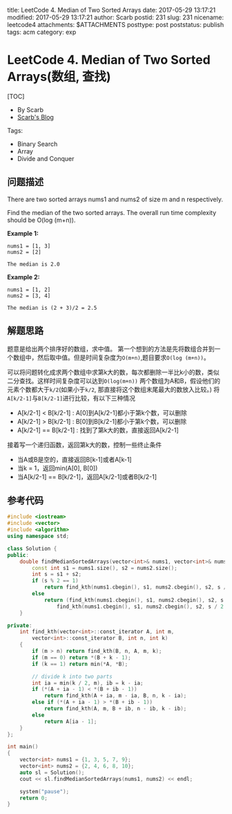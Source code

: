 title: LeetCode 4. Median of Two Sorted Arrays
date: 2017-05-29 13:17:21
modified: 2017-05-29 13:17:21
author: Scarb
postid: 231
slug: 231
nicename: leetcode4
attachments: $ATTACHMENTS
posttype: post
poststatus: publish
tags: acm
category: exp

# LeetCode 4. Median of Two Sorted Arrays(数组, 查找)
[TOC]

- By Scarb
- [Scarb's Blog](http://115.28.48.229/wordpress/)


Tags:
- Binary Search 
- Array 
- Divide and Conquer


## 问题描述

There are two sorted arrays nums1 and nums2 of size m and n respectively.

Find the median of the two sorted arrays. The overall run time complexity should be O(log (m+n)).

**Example 1:** 
```
nums1 = [1, 3]
nums2 = [2]

The median is 2.0
```

**Example 2:** 
```
nums1 = [1, 2]
nums2 = [3, 4]

The median is (2 + 3)/2 = 2.5
```

## 解题思路
题意是给出两个排序好的数组，求中值。
第一个想到的方法是先将数组合并到一个数组中，然后取中值。但是时间复杂度为`O(m+n)`,题目要求`O(log (m+n))`。

可以将问题转化成求两个数组中求第k大的数，每次都删除一半比k小的数，类似二分查找。这样时间复杂度可以达到`O(log(m+n))`
两个数组为A和B，假设他们的元素个数都大于`k/2`(如果小于`k/2`, 那直接将这个数组末尾最大的数放入比较。)
将`A[k/2-1]`与`B[k/2-1]`进行比较，有以下三种情况

- A[k/2-1] < B[k/2-1] : A[0]到A[k/2-1]都小于第k个数，可以删除
- A[k/2-1] > B[k/2-1] : B[0]到B[k/2-1]都小于第k个数，可以删除
- A[k/2-1] == B[k/2-1] : 找到了第k大的数，直接返回A[k/2-1]

接着写一个递归函数，返回第k大的数，控制一些终止条件
- 当A或B是空的，直接返回B[k-1]或者A[k-1]
- 当k = 1，返回min(A[0], B[0])
- 当A[k/2-1] == B[k/2-1]，返回A[k/2-1]或者B[k/2-1]

## 参考代码
```C++
#include <iostream>
#include <vector>
#include <algorithm>
using namespace std;

class Solution {
public:
	double findMedianSortedArrays(vector<int>& nums1, vector<int>& nums2) {
		const int s1 = nums1.size(), s2 = nums2.size();
		int s = s1 + s2;
		if (s % 2 == 1)
			return find_kth(nums1.cbegin(), s1, nums2.cbegin(), s2, s / 2 + 1);
		else
			return (find_kth(nums1.cbegin(), s1, nums2.cbegin(), s2, s / 2) +
				find_kth(nums1.cbegin(), s1, nums2.cbegin(), s2, s / 2 + 1)) / 2.0;
	}

private:
	int find_kth(vector<int>::const_iterator A, int m, 
		vector<int>::const_iterator B, int n, int k)
	{
		if (m > n) return find_kth(B, n, A, m, k);
		if (m == 0) return *(B + k - 1);
		if (k == 1) return min(*A, *B);

		// divide k into two parts
		int ia = min(k / 2, m), ib = k - ia;
		if (*(A + ia - 1) < *(B + ib - 1))
			return find_kth(A + ia, m - ia, B, n, k - ia);
		else if (*(A + ia - 1) > *(B + ib - 1))
			return find_kth(A, m, B + ib, n - ib, k - ib);
		else
			return A[ia - 1];
	}
};

int main()
{
	vector<int> nums1 = {1, 3, 5, 7, 9};
	vector<int> nums2 = {2, 4, 6, 8, 10};
	auto sl = Solution();
	cout << sl.findMedianSortedArrays(nums1, nums2) << endl;

	system("pause");
	return 0;
}
```